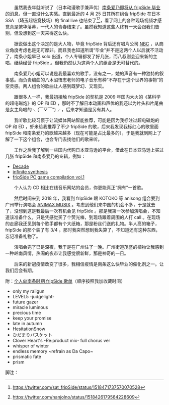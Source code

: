 　　虽然我去年就听说了（日本动漫歌手兼声优）[南条爱乃即将从 fripSide 毕业的消息](https://www.bilibili.com/video/BV1yF411a79G)，但一直没什么实感。直到最近的 4 月 25 日其所在组合 fripSide 在日本 SSA （埼玉超级竞技场）的 final live 也结束了[^1][^2]，看了网上的各种现场视频才感觉真是繁华落幕，一代人的青春结束了。虽然我知道这些人终有一天会跟我们告别，但没想到这一天来得这么快。

　　据说做出这个决定的是大人物，毕竟 fripSide 背后还有唱片公司 [NBC](https://twitter.com/nbc_anime_music) ，从商业角度考虑也是无可厚非。而且我也知道所谓“毕业”并不是这两个人以后就不活动了，南条小姐早已 solo 出道，个人专辑都发了好几张，而八叔则会迎来新的主唱，继续经营 fripSide 。但我仍然认为这两个人的组合是无可替代的。

　　南条爱乃小姐可以说是我最喜欢的歌手，没有之一，她的声音有一种独特的叙事感。而负责编曲的八木沼悟志老师的电子音乐有种“不存在于这个世界的事物”的空灵感。两人组合的歌曲让人感到既梦幻、又现实。

　　跟很多人一样，我最初接触 fripSide 的契机是 2009 年国内大火的《某科学的超电磁炮》的 OP 和 ED ，那时不了解日本动画和声优的我还以为片头和片尾曲是女主角唱的 ╮(￣▽￣")╭ ，后来才知道是另有其人。

　　我听歌比较习惯于让流媒体网站智能推荐，可能是因为我标注过超电磁炮的 OP 和 ED ，虾米给我推荐了不少 fripSide 的歌，后来我发现我标红心的歌里面 fripSide 和南条爱乃的歌越来越多（现在可能是占比最多的），于是我就到网上了解了一下这个组合，也会专门去找他们的歌来听。

　　工作之后我了解到一些国内代购日本亚马逊的平台，借此在日本亚马逊上买过几张 fripSide 和南条爱乃的专辑，例如：

* [Decade](https://www.amazon.co.jp/dp/B008U5TIPK)
* [infinite synthesis](https://www.amazon.co.jp/dp/B0041FTYDE)
* [fripSide PC game compilation vol.1](https://www.amazon.co.jp/dp/B00680IG84)

　　个人认为 CD 相比在线音乐网站的会员，你更能真正“拥有”一首歌。

　　然后时间来到 2018 年，我看到 fripSide 跟 KOTOKO 等 anisong 组合要到广州举行演唱会 [ANIMAX MUSIX](https://music.163.com/#/playlist?id=2195426550) 。考虑到他们来中国的机会不多，于是就去了，没想到这是我最后一次有机会见 fripSide 。那是我第一次参加演唱会，不知道该准备什么，只是凭感觉买了个荧光棒，到现场跟着周围的人打 call 。在现场的走廊我还见到每个歌手都有个大纸箱，那是粉丝们送的礼物。半人高的箱子，fripSide 的那个装了有 3/4 。那时我突然想到我失算了，不知道还有这种东西，忘记准备礼物了。

　　演唱会完了已是深夜，我于是在广州住了一晚。广州街道茂盛的植物让我感到一种岭南风情，热闹的夜市让我感觉很新鲜，那是神奇的一日。

　　后来的新冠疫情改变了很多，我相信疫情是南条这么快毕业的催化剂之一。让我们后会有期。

附：[个人向南条时期 fripSide 歌单](https://music.163.com/#/playlist?id=7413371570)（顺序按照我加收藏时间）

* only my railgun
* LEVEL5 -judgelight-
* future gazer
* miracle luminous
* precious time
* keep your promise
* late in autumn
* HesitationSnow
* ひだまりバスケット
* Clover Heart's -Re:product mix- full chorus ver
* whisper of winter
* endless memory ~refrain as Da Capo~
* prismatic fate
* prism

脚注：

[^1]: <https://twitter.com/sat_fripSide/status/1518471737570070528>
[^2]: <https://twitter.com/nanjolno/status/1518426179564228609>
